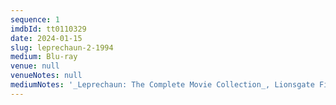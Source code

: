 ```yaml
---
sequence: 1
imdbId: tt0110329
date: 2024-01-15
slug: leprechaun-2-1994
medium: Blu-ray
venue: null
venueNotes: null
mediumNotes: '_Leprechaun: The Complete Movie Collection_, Lionsgate Films, 2014'
---
```


